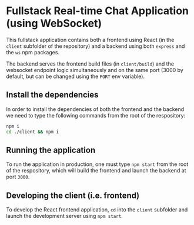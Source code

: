 # Fullstack Real-time Chat Application (using WebSocket)

This fullstack application contains both a frontend using React (in the `client` subfolder of the repository) and a backend using both `express` and the `ws` npm packages.

The backend serves the frontend build files (in `client/build`) and the websocket endpoint logic simultaneously and on the same port (3000 by default, but can be changed using the `PORT` env variable).

## Install the dependencies

In order to install the dependencies of both the frontend and the backend we need to type the following commands from the root of the respository:

```bash
npm i
cd ./client && npm i
```

## Running the application

To run the application in production, one must type `npm start` from the root of the respository, which will build the frontend and launch the backend at port `3000`.

## Developing the client (i.e. frontend)

To develop the React frontend application, `cd` into the `client` subfolder and launch the development server using `npm start`.
